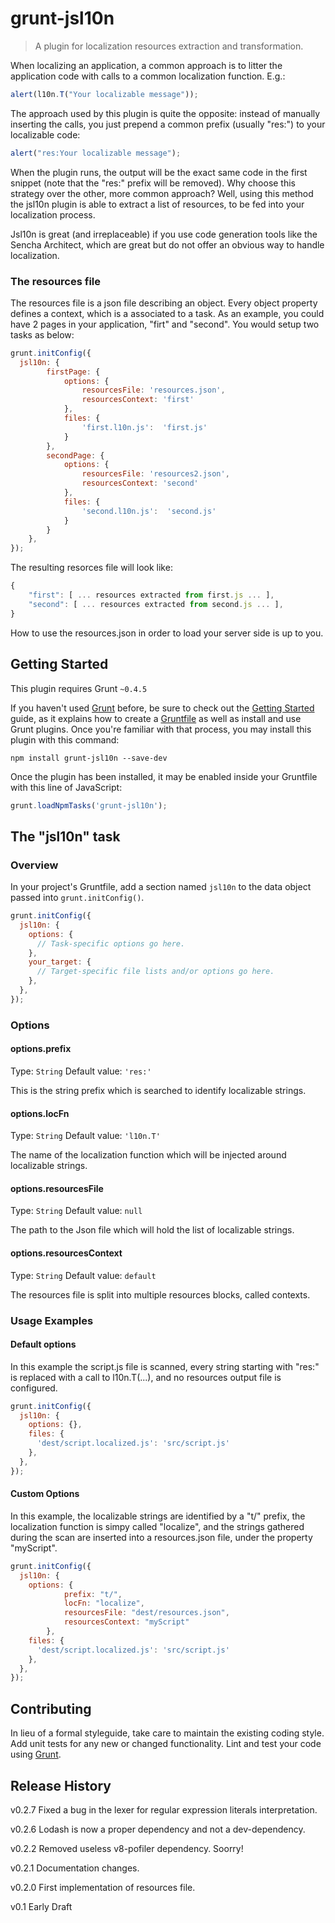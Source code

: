 # grunt-jsl10n

> A plugin for localization resources extraction and transformation.

When localizing an application, a common approach is to litter the application code with calls to a common localization function. E.g.:

```js
alert(l10n.T("Your localizable message"));
```

The approach used by this plugin is quite the opposite: instead of manually inserting the calls, you just prepend a common prefix (usually "res:") to your localizable code:

```js
alert("res:Your localizable message");
```

When the plugin runs, the output will be the exact same code in the first snippet (note that the "res:" prefix will be removed).
Why choose this strategy over the other, more common approach? Well, using this method the jsl10n plugin is able to extract a list of resources, to be fed into your localization process.

Jsl10n is great (and irreplaceable) if you use code generation tools like the Sencha Architect, which are great but do not offer an obvious way to handle localization.

### The resources file
The resources file is a json file describing an object. Every object property defines a context, which is a associated to a task. As an example, you could have 2 pages in your application, "firt" and "second". You would setup two tasks as below:

```js
grunt.initConfig({
  jsl10n: {
		firstPage: {
			options: {
				resourcesFile: 'resources.json',
				resourcesContext: 'first'
			},
			files: {
				'first.l10n.js':  'first.js'
			}
		},
		secondPage: {
			options: {
				resourcesFile: 'resources2.json',
				resourcesContext: 'second'
			},
			files: {
				'second.l10n.js':  'second.js'
			}
		}
	},
});
```

The resulting resorces file will look like:

```js
{
	"first": [ ... resources extracted from first.js ... ],
	"second": [ ... resources extracted from second.js ... ],
}
```

How to use the resources.json in order to load your server side is up to you.



## Getting Started
This plugin requires Grunt `~0.4.5`

If you haven't used [Grunt](http://gruntjs.com/) before, be sure to check out the [Getting Started](http://gruntjs.com/getting-started) guide, as it explains how to create a [Gruntfile](http://gruntjs.com/sample-gruntfile) as well as install and use Grunt plugins. Once you're familiar with that process, you may install this plugin with this command:

```shell
npm install grunt-jsl10n --save-dev
```

Once the plugin has been installed, it may be enabled inside your Gruntfile with this line of JavaScript:

```js
grunt.loadNpmTasks('grunt-jsl10n');
```

## The "jsl10n" task

### Overview
In your project's Gruntfile, add a section named `jsl10n` to the data object passed into `grunt.initConfig()`.

```js
grunt.initConfig({
  jsl10n: {
    options: {
      // Task-specific options go here.
    },
    your_target: {
      // Target-specific file lists and/or options go here.
    },
  },
});
```

### Options

#### options.prefix
Type: `String`
Default value: `'res:'`

This is the string prefix which is searched to identify localizable strings.

#### options.locFn
Type: `String`
Default value: `'l10n.T'`

The name of the localization function which will be injected around localizable strings.

#### options.resourcesFile
Type: `String`
Default value: `null`

The path to the Json file which will hold the list of localizable strings.

#### options.resourcesContext
Type: `String`
Default value: `default`

The resources file is split into multiple resources blocks, called contexts.

### Usage Examples

#### Default options
In this example the script.js file is scanned, every string starting with "res:" is replaced with a call to l10n.T(...), and no resources output file is configured.

```js
grunt.initConfig({
  jsl10n: {
    options: {},
    files: {
      'dest/script.localized.js': 'src/script.js'
    },
  },
});
```

#### Custom Options
In this example, the localizable strings are identified by a "t/" prefix, the localization function is simpy called "localize", and the strings gathered during the scan are inserted into a resources.json file, under the property "myScript".

```js
grunt.initConfig({
  jsl10n: {
    options: {
			prefix: "t/",
			locFn: "localize",
			resourcesFile: "dest/resources.json",
			resourcesContext: "myScript"
		},
    files: {
      'dest/script.localized.js': 'src/script.js'
    },
  },
});
```

## Contributing
In lieu of a formal styleguide, take care to maintain the existing coding style. Add unit tests for any new or changed functionality. Lint and test your code using [Grunt](http://gruntjs.com/).

## Release History

v0.2.7 Fixed a bug in the lexer for regular expression literals interpretation.

v0.2.6 Lodash is now a proper dependency and not a dev-dependency.

v0.2.2 Removed useless v8-pofiler dependency. Soorry!

v0.2.1 Documentation changes.

v0.2.0 First implementation of resources file.

v0.1	Early Draft
